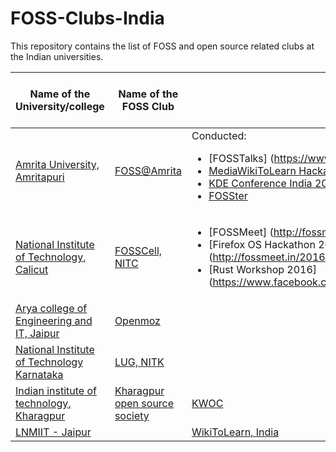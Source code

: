 # FOSS-Clubs-India

This repository contains the list of FOSS and open source related clubs at the Indian universities.

| Name of the University/college     | Name of the FOSS Club  | Activities                | Google Summmer of Code Selects
|------------------------------------|------------------------|---------------------------|---------------------------|
|[Amrita University, Amritapuri](https://www.amrita.edu/campus/amritapuri)|[FOSS@Amrita](http://foss.amrita.ac.in/) | Conducted: <ul> <li> [FOSSTalks] (https://www.youtube.com/watch?v=EhsaOylf8j8)</li><li>[MediaWikiToLearn Hackathon and Editathon](https://www.mediawiki.org/wiki/Wikimedia_Hackathon_Amrita_University)</li><li>[KDE Conference India 2015](https://kde.in/conf)</li> <li>[FOSSter](https://www.amrita.edu/news/amrita-organizes-foss-conference)</li></ul>| Details can be found [here](http://foss.amrita.ac.in/achievement/gsoc/) |                                   
|[National Institute of Technology, Calicut](http://nitc.ac.in/)|[FOSSCell, NITC](http://fosscell.nitc.ac.in/) | <ul><li>[FOSSMeet] (http://fossmeet.in)</li><li>[Firefox OS Hackathon 2015] (http://fossmeet.in/2016/hackathon.tathva.org/)</li><li>[Rust Workshop 2016] (https://www.facebook.com/CSEA.NITC/posts/935276289884219)</li></ul>|
|[Arya college of Engineering and IT, Jaipur](http://www.aryacollege.in/)|[Openmoz](https://www.facebook.com/groups/openmoz/) |                                   
|[National Institute of Technology Karnataka](http://nitk.ac.in)|[LUG, NITK](http://nitklug.github.io/)|
|[Indian institute of technology, Kharagpur](http://iitkgp.ac.in/)|[Kharagpur open source society](http://kossiitkgp.in/)|[KWOC](http://kwoc.kossiitkgp.in/)|
|[LNMIIT - Jaipur](http://iitkgp.ac.in/)||[WikiToLearn, India](https://www.facebook.com/events/239194046515064/)|
